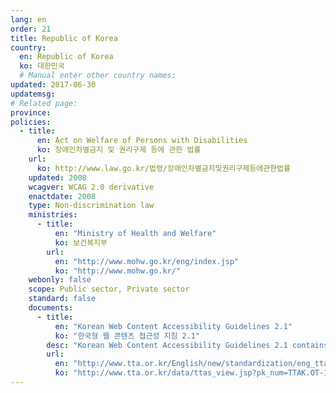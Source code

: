 ```yaml
---
lang: en
order: 21
title: Republic of Korea
country:
  en: Republic of Korea
  ko: 대한민국
  # Manual enter other country names:
updated: 2017-06-30
updatemsg:
# Related page:
province:
policies:
  - title:
      en: Act on Welfare of Persons with Disabilities
      ko: 장애인차별금지 및 권리구제 등에 관한 법률
    url:
      ko: http://www.law.go.kr/법령/장애인차별금지및권리구제등에관한법률
    updated: 2008
    wcagver: WCAG 2.0 derivative
    enactdate: 2008
    type: Non-discrimination law
    ministries:
      - title:
          en: "Ministry of Health and Welfare"
          ko: 보건복지부
        url:
          en: "http://www.mohw.go.kr/eng/index.jsp"
          ko: "http://www.mohw.go.kr/"
    webonly: false
    scope: Public sector, Private sector
    standard: false
    documents:
      - title:
          en: "Korean Web Content Accessibility Guidelines 2.1"
          ko: "한국형 웹 콘텐츠 접근성 지침 2.1"
        desc: "Korean Web Content Accessibility Guidelines 2.1 contains technical specification to make a website so that people with disabilities can use internet appropriately. This standard has been developed considering domestic condition in addition to 12 guidelines and its success criteria level A of WCAG 2.0. "
        url:
          en: "http://www.tta.or.kr/English/new/standardization/eng_ttastddesc.jsp?stdno=TTAK.OT-10.0003/R2"
          ko: "http://www.tta.or.kr/data/ttas_view.jsp?pk_num=TTAK.OT-10.0003%2FR2&rn=1"
---
```

